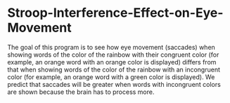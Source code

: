 # Stroop-Interference-Effect-on-Eye-Movement
The goal of this program is to see how eye movement (saccades) when showing words of the color of the rainbow with their congruent color (for example, an orange word with an orange color is displayed) differs from that when showing words of the color of the rainbow with an incongruent color (for example, an orange word with a green color is displayed). We predict that saccades will be greater when words with incongruent colors are shown because the brain has to process more.   
